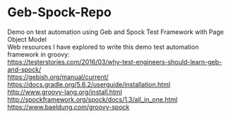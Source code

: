 # Geb-Spock-Repo
Demo on test automation using Geb and  Spock Test Framework with Page Object Model \
Web resources I have explored to write this demo test automation framework in groovy: \
https://testerstories.com/2016/03/why-test-engineers-should-learn-geb-and-spock/ \
https://gebish.org/manual/current/ \
https://docs.gradle.org/5.6.2/userguide/installation.html \
http://www.groovy-lang.org/install.html \
http://spockframework.org/spock/docs/1.3/all_in_one.html \
https://www.baeldung.com/groovy-spock 
 

